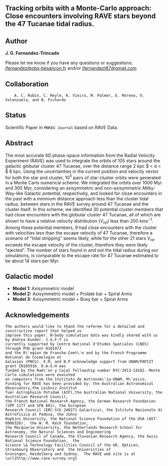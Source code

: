 Tracking orbits with a Monte-Carlo approach: Close encounters involving RAVE stars beyond the 47 Tucanae tidal radius.
---



Author
---

**J. G. Fernandez-Trincado**

Please let me know if you have any questions or suggestions: jfernandez@obs-besancon.fr and/or jfernandezt87@gmail.com

Collaboration
---

        A. C. Robin, C. Reyle, K. Vieira, M. Palmer, E. Moreno, O. Valenzuela, and B. Pichardo

Status
---

Scientific Paper in `MNRAS Journal` based on RAVE Data.

Abstract
---

The most accurate 6D phase-space information from the Radial Velocity Experiment (RAVE) was used to integrate the orbits of
105 stars around the galactic globular cluster 47 Tucanae, over the distance range 2 kpc $ < d < $ 6 kpc. Using the uncertainties in the current position and velocity vector for both the star and cluster, 10$^{5}$ pairs of star-cluster orbits were generated in a Monte Carlo numerical scheme. We integrated the orbits over 1000 Myr and 300 Myr, considering an axisymmetric and non-axisymmetric Milky-Way-like Galactic potential, respectively, and looked for close encounters in the past with a minimum distance approach less than the cluster tidal radius, between stars in the RAVE survey around 47 Tucanae and the cluster itself. In this scheme, we identified 30 potential cluster members that had close encounters with the globular cluster 47 Tucanae, all of which are shown to have a relative velocity distribution $(V_{rel})$ less than 200 kms$^{-1}$. Among these potential members, 9 had close encounters with the cluster with velocities less than the escape velocity of 47 Tucanae, therefore a scenario of "tidal stripping" seems likely, while for the other 21 stars $V_{rel}$ exceeds the escape velocity of the cluster, therefore they were likely "ejected". The number of stars found in and out the tidal radius during our simulations, is comparable to the escape rate for 47 Tucanae estimated to be about 14 stars per Myr.


Galactic model
---

  * **Model 1:** Axisymmetric model
  * **Model 2:** Axisymmetric model + Prolate bar + Spiral Arms
  * **Model 3:** Axisymmetric model + Boxy bar + Spiral Arms


Acknowledgements
---

    The authors would like to thank the referee for a detailed and constructive report that helped us 
    improve this paper. N-body simulatios data was kindly shared with us by Andrea Kunder. J.G.F-T is 
    currently supported by Centre National d'Etudes Spatiales (CNES) through PhD grant 0101973 
    and the R\'egion de Franche-Comt\'e and by the French Programme National de Cosmologie et
    Galaxies (PNCG). E.M, and B.P acknowledge support from UNAM/PAPIIT grant IN105916. D.A.G.H was 
    funded by the Ram\'on y Cajal fellowship number RYC-2013-14182. Monte Carlo simulations were executed 
    on computers from the Instituto de Astronom\'ia-UNAM, M\'exico.   
    Funding for RAVE has been provided by: the Australian Astronomical Observatory,the Leibniz-Institut 
    fuer Astrophysik Potsdam (AIP),the Australian National University, the Australian Research Council, 
    the French National Research Agency, the German Research Foundation (SPP 1177 and SFB 881), the European 
    Research Council (ERC-StG 240271 Galactica), the Istituto Nazionale di Astrofisica at Padova, the Johns 
    Hopkins University, the National Science Foundation of the USA (AST-0908326),  the W. M. Keck foundation, 
    the Macquarie University, the Netherlands Research School for Astronomy, the Natural Sciences and Engineering 
    Research Council of Canada, the Slovenian Research Agency, the Swiss National Science Foundation,  the 
    Science \& Technology Facilities Council of the UK, Opticon, Strasbourg Observatory and  the Universities of 
    Groningen, Heidelberg and Sydney.  The RAVE web site is at \url{http://www.rave-survey.org}
    
    





